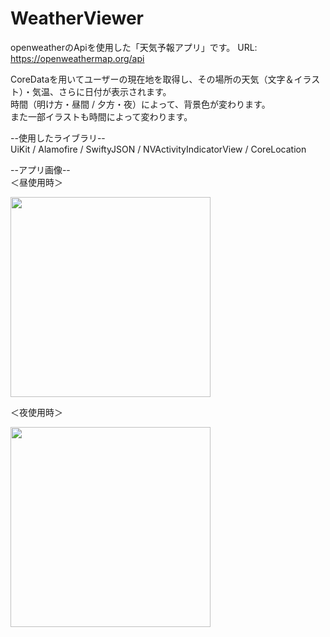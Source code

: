 # WeatherViewer
openweatherのApiを使用した「天気予報アプリ」です。
URL: https://openweathermap.org/api
  
CoreDataを用いてユーザーの現在地を取得し、その場所の天気（文字＆イラスト）・気温、さらに日付が表示されます。   
時間（明け方・昼間 / 夕方・夜）によって、背景色が変わります。   
また一部イラストも時間によって変わります。

--使用したライブラリ--   
UiKit / Alamofire / SwiftyJSON / NVActivityIndicatorView / CoreLocation

--アプリ画像--  
＜昼使用時＞
  
<img src="https://user-images.githubusercontent.com/94460967/161196727-ae8e0236-0402-4629-b789-d225ba451d69.png" width="320px">

＜夜使用時＞
  
<img src="https://user-images.githubusercontent.com/94460967/161196834-b7d343bc-2267-4696-82b6-7c2f9ce70fd6.png" width="320px">


